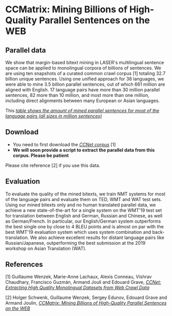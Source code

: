 # CCMatrix: Mining Billions of High-Quality Parallel Sentences on the WEB

## Parallel data

We show that margin-based bitext mining in LASER's multilingual sentence space can be applied to monolingual corpora of billions of sentences.  We are using ten snapshots of a curated common crawl corpus [1] totaling 32.7 billion unique sentences.  Using one unified approach for 38 languages, we were able to mine 3.5 billion parallel sentences, out of which 661 million are aligned with English.  17 language pairs have more than 30 million parallel sentences, 82 more than 10 million, and most more than one million, including direct alignments between many European or Asian languages.

This [*table shows the amount of mined parallel sentences for most of the language pairs (all sizes in million sentences)*](MatrixMine.pdf)


## Download

* You need to first download the 
  [*CCNet corpus*](https://github.com/facebookresearch/cc_net) [1]
* **We will soon provide a script to extract the parallel data from this corpus.  Please be patient**

Please cite reference [2] if you use this data.


## Evaluation

To evaluate the quality of the mined bitexts, we train NMT systems for most of the language pairs and evaluate them on TED, WMT and WAT test sets. Using our mined bitexts only and no human translated parallel data, we achieve a new state-of-the-art for a single system on the WMT'19 test set for translation between English and German, Russian and Chinese, as well as German/French. In particular, our English/German system outperforms the best single one by close to 4 BLEU points and is almost on par with the best WMT'19 evaluation system which uses system combination and back-translation.  We also achieve excellent results for distant language pairs like Russian/Japanese, outperforming the best submission at the 2019 workshop on Asian Translation (WAT).


## References

[1] Guillaume Wenzek, Marie-Anne Lachaux, Alexis Conneau, Vishrav Chaudhary, Francisco Guzmán, Armand Jouli and Edouard Grave,
    [*CCNet: Extracting High Quality Monolingual Datasets from Web Crawl Data*](https://arxiv.org/abs/1911.00359)

[2] Holger Schwenk, Guillaume Wenzek, Sergey Edunov, Edouard Grave and Armand Joulin,
    [*CCMatrix: Mining Billions of High-Quality Parallel Sentences on the WEB*](https://arxiv.org/abs/1911.04944)
    

